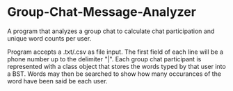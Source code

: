 # Group-Chat-Message-Analyzer

A program that analyzes a group chat to calculate chat participation and unique word counts per user.

Program accepts a .txt/.csv as file input. The first field of each line will be a phone number up to the delimiter "|".
Each group chat participant is represented with a class object that stores the words typed by that user into a BST.
Words may then be searched to show how many occurances of the word have been said be each user.
